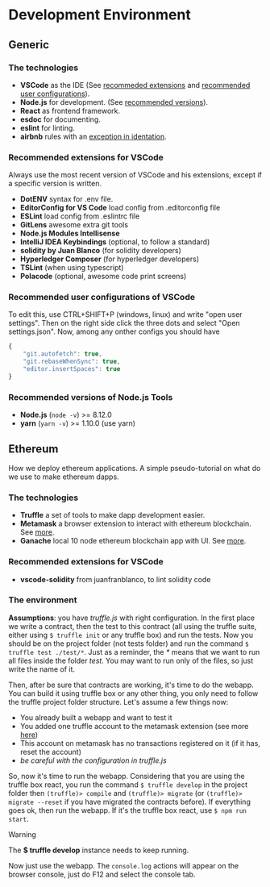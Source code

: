 # Development Environment
## Generic
### The technologies
  * **VSCode** as the IDE (See [recommeded extensions](101/development-environments?id=recommended-extensions-for-vscode) and [recommended user configurations](101/development-environments?id=recommended-user-configurations-of-vscode)).
  * **Node.js** for development. (See [recommended versions](101/development-environments?id=recommended-versions-of-nodejs-tools)).
  * **React** as frontend framework.
  * **esdoc** for documenting.
  * **eslint** for linting.
  * **airbnb** rules with an [exception in identation](nodejs/style_guide.md?id=javascript-style-guide).

### Recommended extensions for VSCode
Always use the most recent version of VSCode and his extensions, except if a specific version is written.
  * **DotENV** syntax for .env file.
  * **EditorConfig for VS Code** load config from .editorconfig file
  * **ESLint** load config from .eslintrc file
  * **GitLens** awesome extra git tools
  * **Node.js Modules Intellisense**
  * **IntelliJ IDEA Keybindings** (optional, to follow a standard)
  * **solidity by Juan Blanco** (for solidity developers)
  * **Hyperledger Composer** (for hyperledger developers)
  * **TSLint** (when using typescript)
  * **Polacode** (optional, awesome code print screens)

### Recommended user configurations of VSCode
To edit this, use CTRL+SHIFT+P (windows, linux) and write "open user settings". Then on the right side click the three dots and select "Open settings.json". Now, among any onther configs you should have
```javascript
{
    "git.autofetch": true,
    "git.rebaseWhenSync": true,
    "editor.insertSpaces": true
}
```


### Recommended versions of Node.js Tools
  * **Node.js** (`node -v`) >= 8.12.0
  * **yarn** (`yarn -v`) >= 1.10.0 (use yarn)


## Ethereum
How we deploy ethereum applications.
A simple pseudo-tutorial on what do we use to make ethereum dapps.

### The technologies

  * **Truffle** a set of tools to make dapp development easier.
  * **Metamask** a browser extension to interact with ethereum blockchain. See [more](101/manage-metamask.md).
  * **Ganache** local 10 node ethereum blockchain app with UI. See [more](101/manage-ganache-ui.md).

### Recommended extensions for VSCode
  * **vscode-solidity** from juanfranblanco, to lint solidity code

### The environment

**Assumptions**: you have *truffle.js* with right configuration.
In the first place we write a contract, then the test to this contract (all using the truffle suite, either using `$ truffle init` or any truffle box) and run the tests. Now you should be on the project folder (not tests folder) and run the command `$ truffle test ./test/*`. Just as a reminder, the *\** means that we want to run all files inside the folder *test*. You may want to run only of the files, so just write the name of it.

Then, after be sure that contracts are working, it's time to do the webapp. You can build it using truffle box or any other thing, you only need to follow the truffle project folder structure. Let's assume a few things now:

  * You already built a webapp and want to test it
  * You added one truffle account to the metamask extension (see more [here](101/manage-metamask.md))
  * This account on metamask has no transactions registered on it (if it has, reset the account)
  * *be careful with the configuration in truffle.js*

So, now it's time to run the webapp. Considering that you are using the truffle box react, you run the command `$ truffle develop` in the project folder then `(truffle)> compile` and `(truffle)> migrate` (or `(truffle)> migrate --reset` if you have migrated the contracts before). If everything goes ok, then run the webapp. If it's the truffle box react, use `$ npm run start`.
> [!WARNING]
> The **$ truffle develop** instance needs to keep running.

Now just use the webapp. The `console.log` actions will appear on the browser console, just do F12 and select the console tab.
